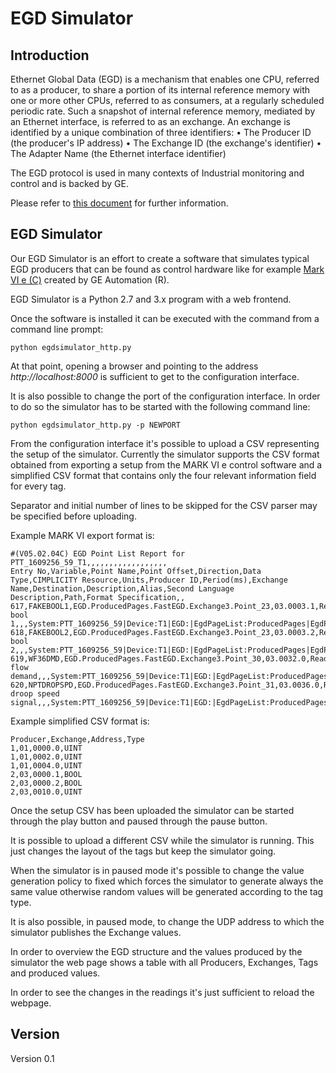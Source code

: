# EGD Simulator

## Introduction

Ethernet Global Data (EGD) is a mechanism that enables one CPU, referred to as a producer, to
share a portion of its internal reference memory with one or more other CPUs, referred to as
consumers, at a regularly scheduled periodic rate. Such a snapshot of internal reference
memory, mediated by an Ethernet interface, is referred to as an exchange. An exchange is
identified by a unique combination of three identifiers:
• The Producer ID (the producer's IP address)
• The Exchange ID (the exchange's identifier)
• The Adapter Name (the Ethernet interface identifier) 

The EGD protocol is used in many contexts of Industrial monitoring and control and is backed by GE. 

Please refer to [this document](http://geplc.com/downloads/Labs/GFS-384%20M09%20EGD.pdf) for further information.

## EGD Simulator

Our EGD Simulator is an effort to create a software that simulates typical EGD producers that can be found as control hardware like for example [Mark VI e (C)](http://www.geautomation.com/products/mark-vie) created by GE Automation (R).

EGD Simulator is a Python 2.7 and 3.x program with a web frontend.

Once the software is installed it can be executed with the command from a command line prompt:

```
python egdsimulator_http.py
```
At that point, opening a browser and pointing to the address *http://localhost:8000* is sufficient to get to the configuration interface.

It is also possible to change the port of the configuration interface. In order to do so the simulator has to be started with the following command line:

```
python egdsimulator_http.py -p NEWPORT
```
From the configuration interface it's possible to upload a CSV representing the setup of the simulator. Currently the simulator supports the CSV format obtained from exporting a setup from the MARK VI e control software and a simplified CSV format that contains only the four relevant information field for every tag.

Separator and initial number of lines to be skipped for the CSV parser may be specified before uploading.

Example MARK VI export format is:

```
#(V05.02.04C) EGD Point List Report for PTT_1609256_59_T1,,,,,,,,,,,,,,,,,,
Entry No,Variable,Point Name,Point Offset,Direction,Data Type,CIMPLICITY Resource,Units,Producer ID,Period(ms),Exchange Name,Destination,Description,Alias,Second Language Description,Path,Format Specification,,
617,FAKEBOOL1,EGD.ProducedPages.FastEGD.Exchange3.Point_23,03.0003.1,ReadOnly,BOOL,,nd,1701122220,10,Exchange3,172.16.111.255,fake bool 1,,,System:PTT_1609256_59|Device:T1|EGD:|EgdPageList:ProducedPages|EgdPage:FastEGD|EgdExchange:Exchange3|EgdVariable:REGULATOR,N_D,,
618,FAKEBOOL2,EGD.ProducedPages.FastEGD.Exchange3.Point_23,03.0003.2,ReadOnly,BOOL,,nd,1701122220,10,Exchange3,172.16.111.255,fake bool 2,,,System:PTT_1609256_59|Device:T1|EGD:|EgdPageList:ProducedPages|EgdPage:FastEGD|EgdExchange:Exchange3|EgdVariable:REGULATOR,N_D,,
619,WF36DMD,EGD.ProducedPages.FastEGD.Exchange3.Point_30,03.0032.0,ReadOnly,REAL,,lb/hr,1701122220,10,Exchange3,172.16.111.255,fuel flow demand,,,System:PTT_1609256_59|Device:T1|EGD:|EgdPageList:ProducedPages|EgdPage:FastEGD|EgdExchange:Exchange3|EgdVariable:WF36DMD,PPH,,
620,NPTDROPSPD,EGD.ProducedPages.FastEGD.Exchange3.Point_31,03.0036.0,ReadOnly,REAL,,,1701122220,10,Exchange3,172.16.111.255,NPT droop speed signal,,,System:PTT_1609256_59|Device:T1|EGD:|EgdPageList:ProducedPages|EgdPage:FastEGD|EgdExchange:Exchange3|EgdVariable:NPTDROPSPD,,,
```

Example simplified CSV format is:

```
Producer,Exchange,Address,Type
1,01,0000.0,UINT
1,01,0002.0,UINT
1,01,0004.0,UINT
2,03,0000.1,BOOL
2,03,0000.2,BOOL
2,03,0010.0,UINT
```
Once the setup CSV has been uploaded the simulator can be started through the play button and paused through the pause button.

It is possible to upload a different CSV while the simulator is running. This just changes the layout of the tags but keep the simulator going.

When the simulator is in paused mode it's possible to change the value generation policy to fixed which forces the simulator to generate always the same value otherwise random values will be generated according to the tag type.

It is also possible, in paused mode, to change the UDP address to which the simulator publishes the Exchange values.

In order to overview the EGD structure and the values produced by the simulator the web page shows a table with all Producers, Exchanges, Tags and produced values.

In order to see the changes in the readings it's just sufficient to reload the webpage. 

## Version

Version 0.1
